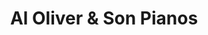---
title: "Al Oliver & Son Pianos"
url: /cos-cob/al-oliver-and-son-pianos/
shop: musical instrument
---